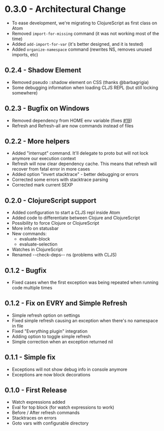 # 0.3.0 - Architectural Change
* To ease development, we're migrating to ClojureScript as first class on Atom
* Removed `import-for-missing` command (it was not working most of the time)
* Added `add-import-for-var` (it's better designed, and it is tested)
* Added `organize-namespace` command (rewrites NS, removes unused imports, etc)

## 0.2.4 - Shadow Element
* Removed pseudo ::shadow element on CSS (thanks @barbagrigia)
* Some debugging information when loading CLJS REPL (but still locking somewhere)

## 0.2.3 - Bugfix on Windows
* Removed dependency from HOME env variable (fixes
[#19](https://github.com/mauricioszabo/clojure-plus/issues/19))
* Refresh and Refresh-all are now commands instead of files

## 0.2.2 - More helpers
* Added "interrupt" command. It'll delegate to proto but will not lock anymore our execution context
* Refresh will now clear dependency cache. This means that refresh will recover from fatal error in more cases
* Added option "invert stacktrace" - better debugging or errors
* Corrected some errors with stacktrace parsing
* Corrected mark current SEXP

## 0.2.0 - ClojureScript support
* Added configuration to start a CLJS repl inside Atom
* Added code to differentiate between Clojure and ClojureScript
* Possibility to force Clojure or ClojureScript
* More info on statusbar
* New commands:
  * evaluate-block
  * evaluate-selection
* Watches in ClojureScript
* Renamed --check-deps-- ns (problems with CLJS)

## 0.1.2 - Bugfix
* Fixed cases when the first exception was being repeated when running code multiple times

## 0.1.2 - Fix on EVRY and Simple Refresh
* Simple refresh option on settings
* Fixed simple refresh causing an exception when there's no namespace in file
* Fixed "Everything plugin" integration
* Adding option to toggle simple refresh
* Simple correction when an exception returned nil

## 0.1.1 - Simple fix
* Exceptions will not show debug info in console anymore
* Exceptions are now block decorations

## 0.1.0 - First Release
* Watch expressions added
* Eval for top block (for watch expressions to work)
* Before / After refresh commands
* Stacktraces on errors
* Goto vars with configurable directory
